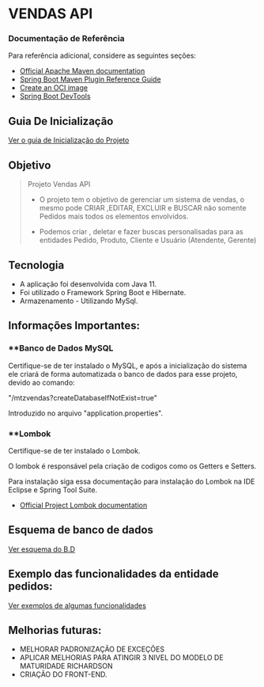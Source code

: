 ﻿# VENDAS API


### Documentação de Referência
Para referência adicional, considere as seguintes seções:

* [Official Apache Maven documentation](https://maven.apache.org/guides/index.html)
* [Spring Boot Maven Plugin Reference Guide](https://docs.spring.io/spring-boot/docs/3.0.6/maven-plugin/reference/html/)
* [Create an OCI image](https://docs.spring.io/spring-boot/docs/3.0.6/maven-plugin/reference/html/#build-image)
* [Spring Boot DevTools](https://docs.spring.io/spring-boot/docs/3.0.6/reference/htmlsingle/#using.devtools)


## Guia De Inicialização
[Ver o guia de Inicialização do Projeto](./doc/manualIniciarProjeto.md)


## Objetivo

> Projeto Vendas API
>
> - O projeto tem o objetivo de gerenciar um sistema de vendas, o mesmo pode CRIAR ,EDITAR, EXCLUIR e BUSCAR não somente Pedidos mais todos os elementos envolvidos.
>
> - Podemos criar , deletar e fazer buscas personalisadas para as entidades Pedido, Produto, Cliente e Usuário (Atendente, Gerente)
>


## Tecnologia

- A aplicação foi desenvolvida com Java 11. 
- Foi utilizado o Framework Spring Boot e Hibernate.
- Armazenamento - Utilizando MySql.

## Informações Importantes:
### **Banco de Dados MySQL

>
 Certifique-se de ter instalado o MySQL, e após  a inicialização do sistema ele criará de forma automatizada o banco de dados para esse projeto, devido ao comando:
>
 "/mtzvendas?createDatabaseIfNotExist=true"
>
  Introduzido no arquivo "application.properties".
>

### **Lombok

>
 Certifique-se de ter instalado o Lombok.
>
 O lombok é responsável pela criação de codigos como os Getters e Setters.	
>
 Para instalação siga essa documentação para instalação do Lombok na IDE Eclipse e Spring Tool Suite.
>
 * [Official Project Lombok documentation](https://projectlombok.org/setup/eclipse)
>

## Esquema de banco de dados

[Ver esquema do B.D](./doc/img/VENDAS-API-DB.png)

## Exemplo das funcionalidades da entidade pedidos:
[Ver exemplos de algumas funcionalidades](./doc/pedidoUrls.md)


## Melhorias futuras:

- MELHORAR PADRONIZAÇÃO DE EXCEÇÕES
- APLICAR MELHORIAS PARA ATINGIR 3 NIVEL DO MODELO DE MATURIDADE RICHARDSON 
- CRIAÇÃO DO FRONT-END.

